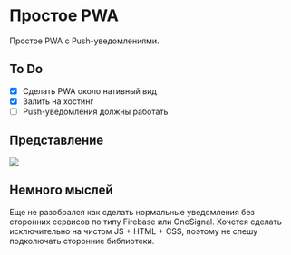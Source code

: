 # Простое PWA

Простое PWA с Push-уведомлениями.

## To Do
- [x] Сделать PWA около нативный вид
- [x] Залить на хостинг
- [ ] Push-уведомления должны работать

## Представление
![](https://github.com/vcusnx/pwa/blob/master/sc.png)

## Немного мыслей
Еще не разобрался как сделать нормальные уведомления без сторонних сервисов по типу Firebase или OneSignal.
Хочется сделать исключительно на чистом JS + HTML + CSS, поэтому не спешу подколючать сторонние библиотеки.
